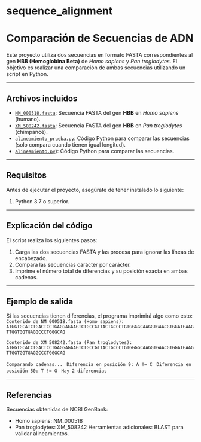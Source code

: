 # sequence_alignment
# Comparación de Secuencias de ADN
Este proyecto utiliza dos secuencias en formato FASTA correspondientes al gen **HBB (Hemoglobina Beta)** de *Homo sapiens* y *Pan troglodytes*. El objetivo es realizar una comparación de ambas secuencias utilizando un script en Python.

---

## Archivos incluidos

- [`NM_000518.fasta`](https://github.com/amapolitav/sequence_alignment/blob/main/NM_000518.fasta): Secuencia FASTA del gen **HBB** en *Homo sapiens* (humano).
- [`XM_508242.fasta`](https://github.com/amapolitav/sequence_alignment/blob/main/XM_508242.fasta): Secuencia FASTA del gen **HBB** en *Pan troglodytes* (chimpancé).
- [`alineamiento_prueba.py`](./alineamiento_prueba.py): Código Python para comparar las secuencias (solo compara cuando tienen igual longitud).
- [`alineamiento.py`](https://github.com/amapolitav/sequence_alignment/blob/main/alimeamiento.py)): Código Python para comparar las secuencias.

---

## Requisitos

Antes de ejecutar el proyecto, asegúrate de tener instalado lo siguiente:

1. Python 3.7 o superior.

---

## Explicación del código

El script realiza los siguientes pasos:
1. Carga las dos secuencias FASTA y las procesa para ignorar las líneas de encabezado.
2. Compara las secuencias carácter por carácter.
3. Imprime el número total de diferencias y su posición exacta en ambas cadenas.

---

## Ejemplo de salida

Si las secuencias tienen diferencias, el programa imprimirá algo como esto:
```Contenido de NM_000518.fasta (Homo sapiens): ATGGTGCATCTGACTCCTGAGGAGAAGTCTGCCGTTACTGCCCTGTGGGGCAAGGTGAACGTGGATGAAGTTGGTGGTGAGGCCCTGGGCAG```

```Contenido de XM_508242.fasta (Pan troglodytes): ATGGTGCACCTGACTCCTGAGGAGAAGTCTGCCGTTACTGCCCTGTGGGGCAAGGTGAACGTGGATGAAGTTGGTGGTGAGGCCCTGGGCAG```

```Comparando cadenas... ```
```Diferencia en posición 9: A != C ```
```Diferencia en posición 50: T != G ```
```Hay 2 diferencias```
   
---

##  Referencias
Secuencias obtenidas de NCBI GenBank:
- Homo sapiens: NM_000518
- Pan troglodytes: XM_508242
Herramientas adicionales:
BLAST para validar alineamientos.

